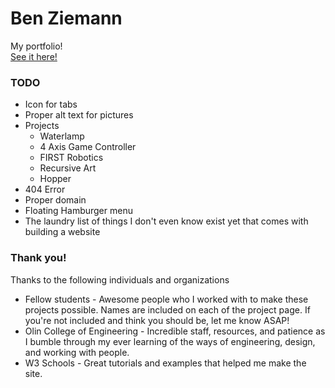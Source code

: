 # Ben Ziemann
My portfolio! </br>
[See it here!](https://zneb97.github.io)  

### TODO
* Icon for tabs
* Proper alt text for pictures
* Projects
    * Waterlamp
    * 4 Axis Game Controller
    * FIRST Robotics
    * Recursive Art
    * Hopper
* 404 Error
* Proper domain
* Floating Hamburger menu
* The laundry list of things I don't even know exist yet that comes with building a website

### Thank you!
Thanks to the following individuals and organizations
* Fellow students - Awesome people who I worked with to make these projects possible. 
Names are included on each of the project page. If you're not included and think you should be, let me know ASAP!
* Olin College of Engineering - Incredible staff, resources, and patience as I bumble through my ever learning of
the ways of engineering, design, and working with people.
* W3 Schools - Great tutorials and examples that helped me make the site.
